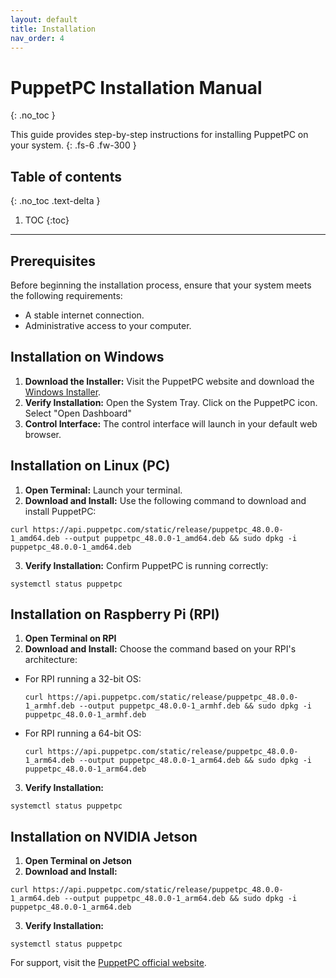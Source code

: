 ```yaml
---
layout: default
title: Installation
nav_order: 4
---
```


# PuppetPC Installation Manual
{: .no_toc }

This guide provides step-by-step instructions for installing PuppetPC on your system.
{: .fs-6 .fw-300 }

## Table of contents
{: .no_toc .text-delta }

1. TOC
{:toc}

---

## Prerequisites
Before beginning the installation process, ensure that your system meets the following requirements:
- A stable internet connection.
- Administrative access to your computer.

## Installation on Windows
1. **Download the Installer:** Visit the PuppetPC website and download the [Windows Installer](https://apps.microsoft.com/detail/9MVBV7R24L6T).
2. **Verify Installation:** Open the System Tray. Click on the PuppetPC icon. Select "Open Dashboard"
3. **Control Interface:** The control interface will launch in your default web browser.

## Installation on Linux (PC)
1. **Open Terminal:** Launch your terminal.
2. **Download and Install:** Use the following command to download and install PuppetPC:
```
curl https://api.puppetpc.com/static/release/puppetpc_48.0.0-1_amd64.deb --output puppetpc_48.0.0-1_amd64.deb && sudo dpkg -i puppetpc_48.0.0-1_amd64.deb
```
3. **Verify Installation:** Confirm PuppetPC is running correctly:
```
systemctl status puppetpc
```

## Installation on Raspberry Pi (RPI)
1. **Open Terminal on RPI** 
2. **Download and Install:** Choose the command based on your RPI's architecture:
- For RPI running a 32-bit OS:
  ```
  curl https://api.puppetpc.com/static/release/puppetpc_48.0.0-1_armhf.deb --output puppetpc_48.0.0-1_armhf.deb && sudo dpkg -i puppetpc_48.0.0-1_armhf.deb
  ```
- For RPI running a 64-bit OS:
  ```
  curl https://api.puppetpc.com/static/release/puppetpc_48.0.0-1_arm64.deb --output puppetpc_48.0.0-1_arm64.deb && sudo dpkg -i puppetpc_48.0.0-1_arm64.deb
  ```
3. **Verify Installation:**
```
systemctl status puppetpc
```

## Installation on NVIDIA Jetson
1. **Open Terminal on Jetson** 
2. **Download and Install:** 
```
curl https://api.puppetpc.com/static/release/puppetpc_48.0.0-1_arm64.deb --output puppetpc_48.0.0-1_arm64.deb && sudo dpkg -i puppetpc_48.0.0-1_arm64.deb
```
3. **Verify Installation:** 
```
systemctl status puppetpc
```

For support, visit the [PuppetPC official website](https://www.puppetpc.com).
